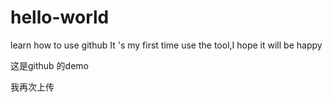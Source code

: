# hello-world
learn how to use github
It 's my first time use the tool,I hope it will be happy

这是github  的demo 

我再次上传
